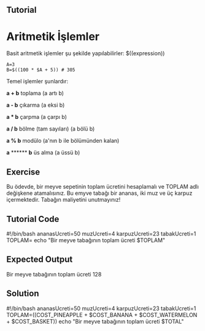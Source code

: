 Tutorial
--------
# Aritmetik İşlemler

Basit aritmetik işlemler şu şekilde yapılabilirler: $((expression))

    A=3
    B=$((100 * $A + 5)) # 305

Temel işlemler şunlardır:

**a + b**  toplama (a artı b)

**a - b**  çıkarma (a eksi b)

**a * b**  çarpma (a çarpı b)

**a / b**  bölme (tam sayıları) (a bölü b)

**a % b**  modülo (a'nın b ile bölümünden kalan)

**a** ****** **b** üs alma (a üssü b)

Exercise
--------
Bu ödevde, bir meyve sepetinin toplam ücretini hesaplamalı ve TOPLAM adlı değişkene atamalısınız. Bu emyve tabağı bir ananas, iki muz ve üç karpuz içermektedir. Tabağın maliyetini unutmayınız!

Tutorial Code
-------------
#!/bin/bash
ananasUcreti=50
muzUcreti=4
karpuzUcreti=23
tabakUcreti=1
TOPLAM=
echo "Bir meyve tabağının toplam ücreti $TOPLAM"

Expected Output
---------------
Bir meyve tabağının toplam ücreti 128

Solution
--------
#!/bin/bash
ananasUcreti=50
muzUcreti=4
karpuzUcreti=23
tabakUcreti=1
TOPLAM=$(($COST_PINEAPPLE + $COST_BANANA + $COST_WATERMELON + $COST_BASKET))
echo "Bir meyve tabağının toplam ücreti $TOTAL"
